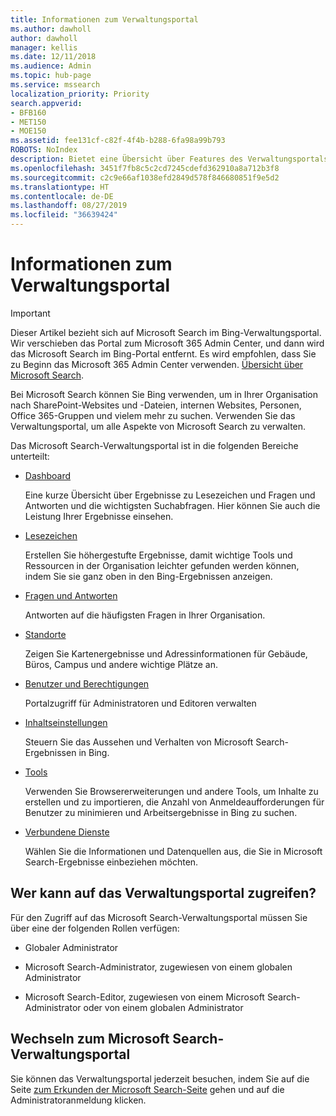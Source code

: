 ```yaml
---
title: Informationen zum Verwaltungsportal
ms.author: dawholl
author: dawholl
manager: kellis
ms.date: 12/11/2018
ms.audience: Admin
ms.topic: hub-page
ms.service: mssearch
localization_priority: Priority
search.appverid:
- BFB160
- MET150
- MOE150
ms.assetid: fee131cf-c82f-4f4b-b288-6fa98a99b793
ROBOTS: NoIndex
description: Bietet eine Übersicht über Features des Verwaltungsportals sowie Zugriffsberechtigungen, die für Microsoft Search verfügbar sind.
ms.openlocfilehash: 3451f7fb8c5c2cd7245cdefd362910a8a712b3f8
ms.sourcegitcommit: c2c9e66af1038efd2849d578f846680851f9e5d2
ms.translationtype: HT
ms.contentlocale: de-DE
ms.lasthandoff: 08/27/2019
ms.locfileid: "36639424"
---
```

# <a name="about-the-admin-portal"></a>Informationen zum Verwaltungsportal

> [!IMPORTANT]
> Dieser Artikel bezieht sich auf Microsoft Search im Bing-Verwaltungsportal. Wir verschieben das Portal zum Microsoft 365 Admin Center, und dann wird das Microsoft Search im Bing-Portal entfernt. Es wird empfohlen, dass Sie zu Beginn das Microsoft 365 Admin Center verwenden. [Übersicht über Microsoft Search](overview-microsoft-search.md).

    
Bei Microsoft Search können Sie Bing verwenden, um in Ihrer Organisation nach SharePoint-Websites und -Dateien, internen Websites, Personen, Office 365-Gruppen und vielem mehr zu suchen. Verwenden Sie das Verwaltungsportal, um alle Aspekte von Microsoft Search zu verwalten.
  
Das Microsoft Search-Verwaltungsportal ist in die folgenden Bereiche unterteilt:
  
- [Dashboard](get-insights.md)
    
    Eine kurze Übersicht über Ergebnisse zu Lesezeichen und Fragen und Antworten und die wichtigsten Suchabfragen. Hier können Sie auch die Leistung Ihrer Ergebnisse einsehen.
    
- [Lesezeichen](create-and-manage-bookmarks.md)
    
    Erstellen Sie höhergestufte Ergebnisse, damit wichtige Tools und Ressourcen in der Organisation leichter gefunden werden können, indem Sie sie ganz oben in den Bing-Ergebnissen anzeigen.
    
- [Fragen und Antworten](create-and-manage-qas.md)
    
    Antworten auf die häufigsten Fragen in Ihrer Organisation.
    
- [Standorte](add-a-location.md)
    
    Zeigen Sie Kartenergebnisse und Adressinformationen für Gebäude, Büros, Campus und andere wichtige Plätze an.
    
- [Benutzer und Berechtigungen](add-users.md)
    
    Portalzugriff für Administratoren und Editoren verwalten
    
- [Inhaltseinstellungen](content-settings.md)
    
    Steuern Sie das Aussehen und Verhalten von Microsoft Search-Ergebnissen in Bing.
    
- [Tools](admin-portal-tools.md)
    
    Verwenden Sie Browsererweiterungen und andere Tools, um Inhalte zu erstellen und zu importieren, die Anzahl von Anmeldeaufforderungen für Benutzer zu minimieren und Arbeitsergebnisse in Bing zu suchen.
    
- [Verbundene Dienste](connected-services.md)
    
    Wählen Sie die Informationen und Datenquellen aus, die Sie in Microsoft Search-Ergebnisse einbeziehen möchten.
    
## <a name="who-can-access-the-admin-portal"></a>Wer kann auf das Verwaltungsportal zugreifen?

Für den Zugriff auf das Microsoft Search-Verwaltungsportal müssen Sie über eine der folgenden Rollen verfügen:
  
- Globaler Administrator
    
- Microsoft Search-Administrator, zugewiesen von einem globalen Administrator
    
- Microsoft Search-Editor, zugewiesen von einem Microsoft Search-Administrator oder von einem globalen Administrator
    
## <a name="go-to-the-microsoft-search-admin-portal"></a>Wechseln zum Microsoft Search-Verwaltungsportal

Sie können das Verwaltungsportal jederzeit besuchen, indem Sie auf die Seite [zum Erkunden der Microsoft Search-Seite](https://www.bing.com/business/explore) gehen und auf die Administratoranmeldung klicken. 